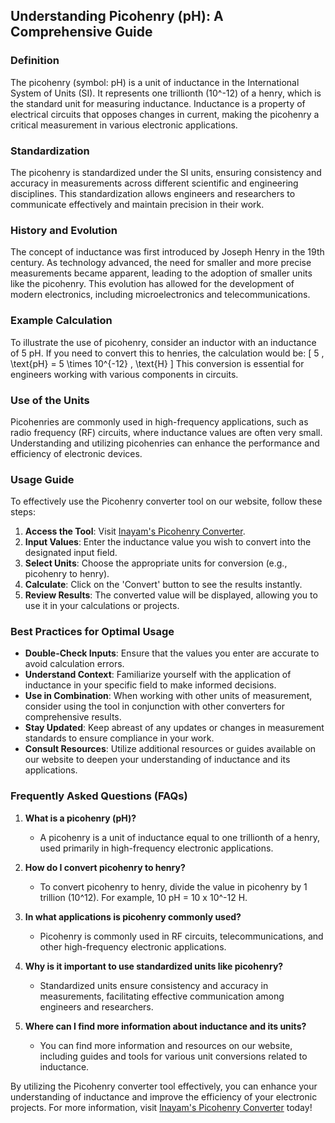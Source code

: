 ## Understanding Picohenry (pH): A Comprehensive Guide

### Definition
The picohenry (symbol: pH) is a unit of inductance in the International System of Units (SI). It represents one trillionth (10^-12) of a henry, which is the standard unit for measuring inductance. Inductance is a property of electrical circuits that opposes changes in current, making the picohenry a critical measurement in various electronic applications.

### Standardization
The picohenry is standardized under the SI units, ensuring consistency and accuracy in measurements across different scientific and engineering disciplines. This standardization allows engineers and researchers to communicate effectively and maintain precision in their work.

### History and Evolution
The concept of inductance was first introduced by Joseph Henry in the 19th century. As technology advanced, the need for smaller and more precise measurements became apparent, leading to the adoption of smaller units like the picohenry. This evolution has allowed for the development of modern electronics, including microelectronics and telecommunications.

### Example Calculation
To illustrate the use of picohenry, consider an inductor with an inductance of 5 pH. If you need to convert this to henries, the calculation would be:
\[ 
5 \, \text{pH} = 5 \times 10^{-12} \, \text{H} 
\]
This conversion is essential for engineers working with various components in circuits.

### Use of the Units
Picohenries are commonly used in high-frequency applications, such as radio frequency (RF) circuits, where inductance values are often very small. Understanding and utilizing picohenries can enhance the performance and efficiency of electronic devices.

### Usage Guide
To effectively use the Picohenry converter tool on our website, follow these steps:
1. **Access the Tool**: Visit [Inayam's Picohenry Converter](https://www.inayam.co/unit-converter/inductance).
2. **Input Values**: Enter the inductance value you wish to convert into the designated input field.
3. **Select Units**: Choose the appropriate units for conversion (e.g., picohenry to henry).
4. **Calculate**: Click on the 'Convert' button to see the results instantly.
5. **Review Results**: The converted value will be displayed, allowing you to use it in your calculations or projects.

### Best Practices for Optimal Usage
- **Double-Check Inputs**: Ensure that the values you enter are accurate to avoid calculation errors.
- **Understand Context**: Familiarize yourself with the application of inductance in your specific field to make informed decisions.
- **Use in Combination**: When working with other units of measurement, consider using the tool in conjunction with other converters for comprehensive results.
- **Stay Updated**: Keep abreast of any updates or changes in measurement standards to ensure compliance in your work.
- **Consult Resources**: Utilize additional resources or guides available on our website to deepen your understanding of inductance and its applications.

### Frequently Asked Questions (FAQs)

1. **What is a picohenry (pH)?**
   - A picohenry is a unit of inductance equal to one trillionth of a henry, used primarily in high-frequency electronic applications.

2. **How do I convert picohenry to henry?**
   - To convert picohenry to henry, divide the value in picohenry by 1 trillion (10^12). For example, 10 pH = 10 x 10^-12 H.

3. **In what applications is picohenry commonly used?**
   - Picohenry is commonly used in RF circuits, telecommunications, and other high-frequency electronic applications.

4. **Why is it important to use standardized units like picohenry?**
   - Standardized units ensure consistency and accuracy in measurements, facilitating effective communication among engineers and researchers.

5. **Where can I find more information about inductance and its units?**
   - You can find more information and resources on our website, including guides and tools for various unit conversions related to inductance.

By utilizing the Picohenry converter tool effectively, you can enhance your understanding of inductance and improve the efficiency of your electronic projects. For more information, visit [Inayam's Picohenry Converter](https://www.inayam.co/unit-converter/inductance) today!